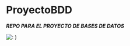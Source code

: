 # ProyectoBDD

***REPO PARA EL PROYECTO DE BASES DE DATOS*** <br />


![: ) ](https://th.bing.com/th/id/OIP.rgGzsy92YRKOHdcC5O5qCwHaEK?rs=1&pid=ImgDetMain)
